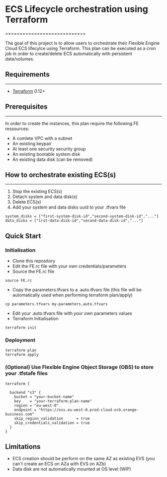# ECS Lifecycle orchestration using Terraform
============================

The goal of this project is to allow users to orchestrate their Flexible Engine Cloud ECS lifecylce using Terraform. This plan can be executed as a cron job in order to create/delete ECS automatically with persistent data/volumes.

## Requirements
------------

-	[Terraform](https://www.terraform.io/downloads.html) 0.12+


## Prerequisites
---------------------

In order to create the instances, this plan require the following FE ressources:
- A comlete VPC with a subnet
- An existing keypair
- At least one security security group
- An existing bootable system disk
- An existing data disk (can be removed)

## How to orchestrate existing ECS(s)
---------------------
1. Stop the existing ECS(s)
2. Detach system and data disk(s)
3. Delete ECS(s)
4. Add your system and data disks uuid to your .tfvars file

```
system_disks = ["first-system-disk-id","second-system-disk-id","..."]
data_disks = ["irst-data-disk-id","second-data-disk-id","..."]
```

## Quick Start

### Initialisation
- Clone this repository
- Edit the FE.rc file with your own credentials/parameters
- Source the FE.rc file
```
source FE.rc
```
- Copy the parameters.tfvars to a .auto.tfvars file (this file will be automatically used when performing terraform plan/apply)
```
cp parameters.tfvars my-parameters.auto.tfvars
```
- Edit your .auto.tfvars file with your own parameters values
- Terraform Initialisation
```
terraform init
```
### Deployment
```
terraform plan  
terraform apply
```

### (Optional) Use Flexible Engine Object Storage (OBS) to store your .tfstafe files

```
terraform {

  backend "s3" {
    bucket = "your-bucket-name"
    key    = "your-terraform-plan-name"
    region = "eu-west-0"
    endpoint = "https://oss.eu-west-0.prod-cloud-ocb.orange-business.com"
    skip_region_validation      = true
    skip_credentials_validation = true
  }
}
```

## Limitations

- ECS creation should be perform on the same AZ as existing EVS (you can't create an ECS on AZa with EVS on AZb)
- Data disk are not automatically mounted at OS level (WIP)
